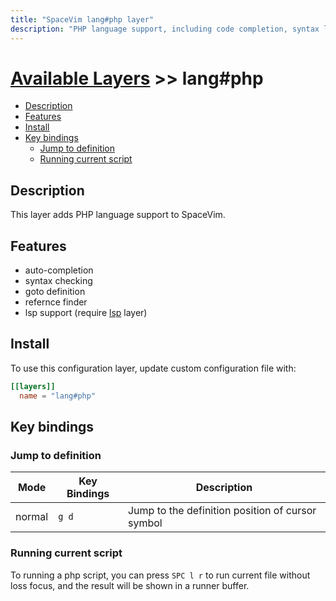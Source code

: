 ```yaml
---
title: "SpaceVim lang#php layer"
description: "PHP language support, including code completion, syntax lint and code runner"
---
```


# [Available Layers](../../) >> lang#php

<!-- vim-markdown-toc GFM -->

- [Description](#description)
- [Features](#features)
- [Install](#install)
- [Key bindings](#key-bindings)
  - [Jump to definition](#jump-to-definition)
  - [Running current script](#running-current-script)

<!-- vim-markdown-toc -->

## Description

This layer adds PHP language support to SpaceVim.

## Features

- auto-completion
- syntax checking
- goto definition
- refernce finder
- lsp support (require [lsp](https://spacevim.org/layers/language-server-protocol/) layer)

## Install

To use this configuration layer, update custom configuration file with:

```toml
[[layers]]
  name = "lang#php"
```

## Key bindings

### Jump to definition

| Mode   | Key Bindings | Description                                      |
| ------ | ------------ | ------------------------------------------------ |
| normal | `g d`        | Jump to the definition position of cursor symbol |

### Running current script

To running a php script, you can press `SPC l r` to run current file without loss focus,
and the result will be shown in a runner buffer.
